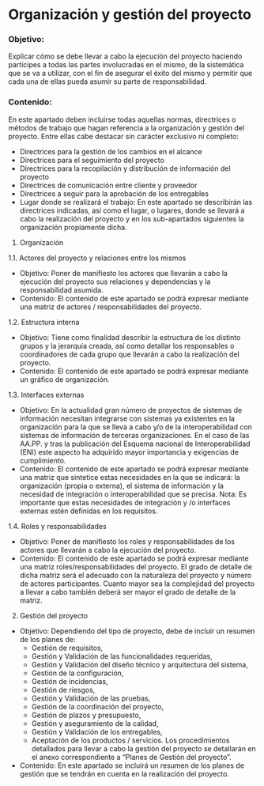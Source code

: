 # Organización y gestión del proyecto
### Objetivo: 
Explicar cómo se debe llevar a cabo la ejecución del proyecto haciendo partícipes a todas las partes involucradas en el mismo, de la sistemática que se va a utilizar, con el fin de asegurar el éxito del mismo y permitir que cada una de ellas pueda asumir su parte de responsabilidad.
### Contenido: 
En este apartado deben incluirse todas aquellas normas, directrices o métodos de trabajo que hagan referencia a la organización y gestión del proyecto. Entre ellas cabe destacar sin carácter exclusivo ni completo:
- Directrices para la gestión de los cambios en el alcance
- Directrices para el seguimiento del proyecto
- Directrices para la recopilación y distribución de información del proyecto
- Directrices de comunicación entre cliente y proveedor
- Directrices a seguir para la aprobación de los entregables
- Lugar donde se realizará el trabajo: En este apartado se describirán las directrices indicadas, así como el lugar, o lugares,
donde se llevará a cabo la realización del proyecto y en los sub-apartados siguientes la
organización propiamente dicha. 

1. Organización

1.1. Actores del proyecto y relaciones entre los mismos
* Objetivo: Poner de manifiesto los actores que llevarán a cabo la ejecución del proyecto sus relaciones y dependencias y la responsabilidad asumida.
* Contenido: El contenido de este apartado se podrá expresar mediante una matriz de actores / responsabilidades del proyecto.

1.2. Estructura interna
* Objetivo: Tiene como finalidad describir la estructura de los distinto grupos y la jerarquía creada, así como detallar los responsables o coordinadores de cada grupo que llevarán a cabo la realización del proyecto.
* Contenido: El contenido de este apartado se podrá expresar mediante un gráfico de organización.

1.3. Interfaces externas
* Objetivo: En la actualidad gran número de proyectos de sistemas de información necesitan integrarse con sistemas ya existentes en la organización para la que se lleva a cabo y/o de la interoperabilidad con sistemas de información de terceras organizaciones.
En el caso de las AA.PP. y tras la publicación del Esquema nacional de Interoperabilidad (ENI) este aspecto ha adquirido mayor importancia y exigencias de cumplimiento.
* Contenido: El contenido de este apartado se podrá expresar mediante una matriz que sintetice estas necesidades en la que se indicará: la organización (propia o externa), el sistema de información y la necesidad de integración o interoperabilidad que se precisa.
Nota: Es importante que estas necesidades de integración y /o interfaces externas estén definidas en los requisitos.

1.4. Roles y responsabilidades
* Objetivo: Poner de manifiesto los roles y responsabilidades de los actores que llevarán a cabo la ejecución del proyecto.
* Contenido: El contenido de este apartado se podrá expresar mediante una matriz roles/responsabilidades del proyecto. El grado de detalle de dicha matriz será el adecuado con la naturaleza del proyecto y número de actores participantes. Cuanto mayor sea la
complejidad del proyecto a llevar a cabo también deberá ser mayor el grado de detalle de la matriz.

2. Gestión del proyecto
* Objetivo: Dependiendo del tipo de proyecto, debe de incluir un resumen de los planes de:
  - Gestión de requisitos,
  - Gestión y Validación de las funcionalidades requeridas,
  - Gestión y Validación del diseño técnico y arquitectura del sistema,
  - Gestión de la configuración,
  - Gestión de incidencias,
  - Gestión de riesgos,
  - Gestión y Validación de las pruebas,
  - Gestión de la coordinación del proyecto,
  - Gestión de plazos y presupuesto,
  - Gestión y aseguramiento de la calidad,
  - Gestión y Validación de los entregables, 
  - Aceptación de los productos / servicios.
Los procedimientos detallados para llevar a cabo la gestión del proyecto se detallarán en el anexo correspondiente a “Planes de Gestión del proyecto”.
* Contenido: En este apartado se incluirá un resumen de los planes de gestión que se tendrán en cuenta en la realización del proyecto. 
